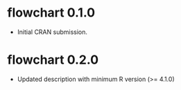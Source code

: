 # flowchart 0.1.0

* Initial CRAN submission.

# flowchart 0.2.0

* Updated description with minimum R version (>= 4.1.0)
